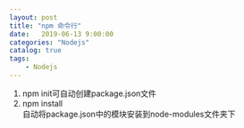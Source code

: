 ```yaml
---                                  
layout: post                                  
title: "npm 命令行"                                  
date:   2019-06-13 9:00:00                                   
categories: "Nodejs"                                  
catalog: true                                  
tags:                                   
    - Nodejs                                  
---                        
```

    
1. npm init可自动创建package.json文件
2. npm install  
   自动将package.json中的模块安装到node-modules文件夹下